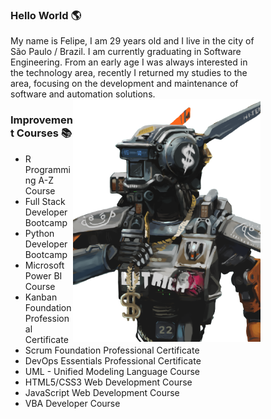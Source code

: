 <h3 align="left">Hello World  🌎</h3>
<p style="width:400px">My name is Felipe, I am 29 years old and I live in the city of São Paulo / Brazil. I am currently graduating in Software Engineering. From an early age I  was always interested in the technology area, recently I returned my studies to the area, focusing on the development and maintenance of software and automation solutions.<br>
<img src="https://raw.githubusercontent.com/FelipeBacelo/felipebacelo/master/FILES/CHAPPIE.png" min-width="300px" max-width="300px" width="300px" align="right" alt="Computador"></img>
</p>

<h3 align="left">Improvement Courses  📚</h3>

* R Programming A-Z Course
* Full Stack Developer Bootcamp
* Python Developer Bootcamp
* Microsoft Power BI Course
* Kanban Foundation Professional Certificate
* Scrum Foundation Professional Certificate
* DevOps Essentials Professional Certificate
* UML - Unified Modeling Language Course
* HTML5/CSS3 Web Development Course
* JavaScript Web Development Course
* VBA Developer Course
